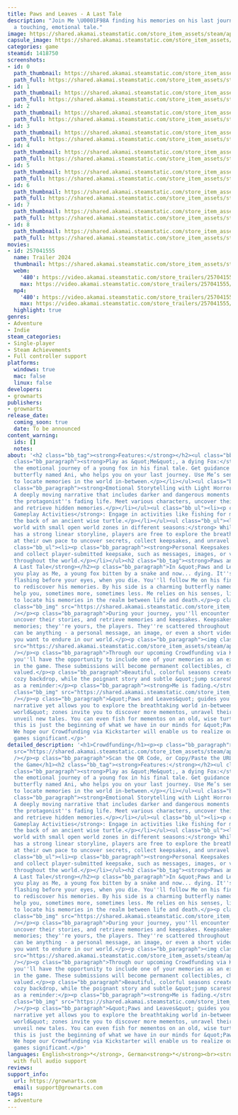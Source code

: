 ```yaml
---
title: Paws and Leaves - A Last Tale
description: "Join Me \U0001F98A finding his memories on his last journey and experience
  a touching, emotional tale."
image: https://shared.akamai.steamstatic.com/store_item_assets/steam/apps/1418750/header.jpg?t=1731251840
capsule_image: https://shared.akamai.steamstatic.com/store_item_assets/steam/apps/1418750/02d4b71908fad18b68e2c095722befe1b31043bc/capsule_231x87.jpg?t=1731251840
categories: game
steamid: 1418750
screenshots:
- id: 0
  path_thumbnail: https://shared.akamai.steamstatic.com/store_item_assets/steam/apps/1418750/ss_f43509606802a42f45f6c64e298619402bed7bf3.600x338.jpg?t=1731251840
  path_full: https://shared.akamai.steamstatic.com/store_item_assets/steam/apps/1418750/ss_f43509606802a42f45f6c64e298619402bed7bf3.1920x1080.jpg?t=1731251840
- id: 1
  path_thumbnail: https://shared.akamai.steamstatic.com/store_item_assets/steam/apps/1418750/ss_a1751e3b074d84687f447e4f76afda817c9e62d2.600x338.jpg?t=1731251840
  path_full: https://shared.akamai.steamstatic.com/store_item_assets/steam/apps/1418750/ss_a1751e3b074d84687f447e4f76afda817c9e62d2.1920x1080.jpg?t=1731251840
- id: 2
  path_thumbnail: https://shared.akamai.steamstatic.com/store_item_assets/steam/apps/1418750/ss_d545f6d555c53cbc2c501c63fc19d1aa8fa5c268.600x338.jpg?t=1731251840
  path_full: https://shared.akamai.steamstatic.com/store_item_assets/steam/apps/1418750/ss_d545f6d555c53cbc2c501c63fc19d1aa8fa5c268.1920x1080.jpg?t=1731251840
- id: 3
  path_thumbnail: https://shared.akamai.steamstatic.com/store_item_assets/steam/apps/1418750/ss_9b6ecf876ea4482dcdebe26c3ff310aeb495ca27.600x338.jpg?t=1731251840
  path_full: https://shared.akamai.steamstatic.com/store_item_assets/steam/apps/1418750/ss_9b6ecf876ea4482dcdebe26c3ff310aeb495ca27.1920x1080.jpg?t=1731251840
- id: 4
  path_thumbnail: https://shared.akamai.steamstatic.com/store_item_assets/steam/apps/1418750/ss_b90a87c8309a25ac33826892fc0c0adab1740cb5.600x338.jpg?t=1731251840
  path_full: https://shared.akamai.steamstatic.com/store_item_assets/steam/apps/1418750/ss_b90a87c8309a25ac33826892fc0c0adab1740cb5.1920x1080.jpg?t=1731251840
- id: 5
  path_thumbnail: https://shared.akamai.steamstatic.com/store_item_assets/steam/apps/1418750/ss_5b2c0cbb9853392d4af70eba557d854b5805a69a.600x338.jpg?t=1731251840
  path_full: https://shared.akamai.steamstatic.com/store_item_assets/steam/apps/1418750/ss_5b2c0cbb9853392d4af70eba557d854b5805a69a.1920x1080.jpg?t=1731251840
- id: 6
  path_thumbnail: https://shared.akamai.steamstatic.com/store_item_assets/steam/apps/1418750/ss_18d388381ca915ddfa78e3020e719843f5657896.600x338.jpg?t=1731251840
  path_full: https://shared.akamai.steamstatic.com/store_item_assets/steam/apps/1418750/ss_18d388381ca915ddfa78e3020e719843f5657896.1920x1080.jpg?t=1731251840
- id: 7
  path_thumbnail: https://shared.akamai.steamstatic.com/store_item_assets/steam/apps/1418750/ss_89abaac112e3296a9225f5f326146ff484062742.600x338.jpg?t=1731251840
  path_full: https://shared.akamai.steamstatic.com/store_item_assets/steam/apps/1418750/ss_89abaac112e3296a9225f5f326146ff484062742.1920x1080.jpg?t=1731251840
- id: 8
  path_thumbnail: https://shared.akamai.steamstatic.com/store_item_assets/steam/apps/1418750/ss_3a10166667efd61bbcc408cb24a1ec3ac5a80b74.600x338.jpg?t=1731251840
  path_full: https://shared.akamai.steamstatic.com/store_item_assets/steam/apps/1418750/ss_3a10166667efd61bbcc408cb24a1ec3ac5a80b74.1920x1080.jpg?t=1731251840
movies:
- id: 257041555
  name: Trailer 2024
  thumbnail: https://shared.akamai.steamstatic.com/store_item_assets/steam/apps/257041555/ad9cdbfba3453d14238bc140d05d1c97cbf4179e/movie_600x337.jpg?t=1728040768
  webm:
    '480': https://video.akamai.steamstatic.com/store_trailers/257041555/movie480_vp9.webm?t=1728040768
    max: https://video.akamai.steamstatic.com/store_trailers/257041555/movie_max_vp9.webm?t=1728040768
  mp4:
    '480': https://video.akamai.steamstatic.com/store_trailers/257041555/movie480.mp4?t=1728040768
    max: https://video.akamai.steamstatic.com/store_trailers/257041555/movie_max.mp4?t=1728040768
  highlight: true
genres:
- Adventure
- Indie
steam_categories:
- Single-player
- Steam Achievements
- Full controller support
platforms:
  windows: true
  mac: false
  linux: false
developers:
- grownarts
publishers:
- grownarts
release_date:
  coming_soon: true
  date: To be announced
content_warning:
  ids: []
  notes:
about: '<h2 class="bb_tag"><strong>Features:</strong></h2><ul class="bb_ul"><li><p
  class="bb_paragraph"><strong>Play as &quot;Me&quot;, a dying Fox:</strong> Experience
  the emotional journey of a young fox in his final tale. Get guidance from a charming
  butterfly named Ani, who helps you on your last journey. Use Me’s senses, like smelling,
  to locate memories in the world in-between.</p></li></ul><ul class="bb_ul"><li><p
  class="bb_paragraph"><strong>Emotional Storytelling with Light Horror Elements</strong>:
  A deeply moving narrative that includes darker and dangerous moments to reflect
  the protagonist''s fading life. Meet various characters, uncover their stories,
  and retrieve hidden memories.</p></li></ul><ul class="bb_ul"><li><p class="bb_paragraph"><strong>Unique
  Gameplay Activities</strong>: Engage in activities like fishing for mementos on
  the back of an ancient wise turtle.</p></li></ul><ul class="bb_ul"><li><p class="bb_paragraph"><strong>Beautiful
  world with small open world zones in different seasons:</strong> While the game
  has a strong linear storyline, players are free to explore the breathtaking world
  at their own pace to uncover secrets, collect keepsakes, and unravel new tales.</p></li></ul><ul
  class="bb_ul"><li><p class="bb_paragraph"><strong>Personal Keepsakes:</strong> Discover
  and collect player-submitted keepsake, such as messages, images, or videos, scattered
  throughout the world.</p></li></ul><h2 class="bb_tag"><strong>Paws and Leaves -
  A Last Tale</strong></h2><p class="bb_paragraph">In &quot;Paws and Leaves&quot;,
  you play as Me, a young fox bitten by a snake and now... dying. It''s like life
  flashing before your eyes, when you die. You''ll follow Me on his final journey
  to rediscover his memories. By his side is a charming butterfly named Ani, who will
  help you, sometimes more, sometimes less. Me relies on his senses, like smelling,
  to locate his memories in the realm between life and death.</p><p class="bb_paragraph"><img
  class="bb_img" src="https://shared.akamai.steamstatic.com/store_item_assets/steam/apps/1418750/extras/gif01_leaf.gif?t=1731251840"
  /></p><p class="bb_paragraph">During your journey, you''ll encounter various characters,
  uncover their stories, and retrieve memories and keepsakes. Keepsakes aren''t Me''s
  memories; they''re yours, the players. They''re scattered throughout the world and
  can be anything - a personal message, an image, or even a short video clip that
  you want to endure in our world.</p><p class="bb_paragraph"><img class="bb_img"
  src="https://shared.akamai.steamstatic.com/store_item_assets/steam/apps/1418750/extras/gif02_leaf.gif?t=1731251840"
  /></p><p class="bb_paragraph">Through our upcoming Crowdfunding via Kickstarter,
  you''ll have the opportunity to include one of your memories as an exclusive keepsake
  in the game. These submissions will become permanent collectibles, cherished and
  valued.</p><p class="bb_paragraph">Beautiful, colorful seasons create a cute and
  cozy backdrop, while the poignant story and subtle &quot;jump scares&quot; serve
  as a reminder:</p><p class="bb_paragraph"><strong>Me is fading.</strong></p><p class="bb_paragraph"><img
  class="bb_img" src="https://shared.akamai.steamstatic.com/store_item_assets/steam/apps/1418750/extras/gif03_leaf.gif?t=1731251840"
  /></p><p class="bb_paragraph">&quot;Paws and Leaves&quot; guides you through its
  narrative yet allows you to explore the breathtaking world in-between. Small &quot;open
  world&quot; zones invite you to discover more mementos, unravel their secrets, and
  unveil new tales. You can even fish for mementos on an old, wise turtle.<br><br>Yet,
  this is just the beginning of what we have in our minds for &quot;Paws and Leaves&quot;.
  We hope our Crowdfunding via Kickstarter will enable us to realize our goal of making
  games significant.</p>'
detailed_description: '<h1>Crowdfunding</h1><p><p class="bb_paragraph"><img class="bb_img"
  src="https://shared.akamai.steamstatic.com/store_item_assets/steam/apps/1418750/extras/Kickstarter_main_2024_final_steam.png?t=1731251840"
  /></p><p class="bb_paragraph">Scan the QR Code, or Copy/Paste the URL  <br></p></p><br><h1>About
  the Game</h1><h2 class="bb_tag"><strong>Features:</strong></h2><ul class="bb_ul"><li><p
  class="bb_paragraph"><strong>Play as &quot;Me&quot;, a dying Fox:</strong> Experience
  the emotional journey of a young fox in his final tale. Get guidance from a charming
  butterfly named Ani, who helps you on your last journey. Use Me’s senses, like smelling,
  to locate memories in the world in-between.</p></li></ul><ul class="bb_ul"><li><p
  class="bb_paragraph"><strong>Emotional Storytelling with Light Horror Elements</strong>:
  A deeply moving narrative that includes darker and dangerous moments to reflect
  the protagonist''s fading life. Meet various characters, uncover their stories,
  and retrieve hidden memories.</p></li></ul><ul class="bb_ul"><li><p class="bb_paragraph"><strong>Unique
  Gameplay Activities</strong>: Engage in activities like fishing for mementos on
  the back of an ancient wise turtle.</p></li></ul><ul class="bb_ul"><li><p class="bb_paragraph"><strong>Beautiful
  world with small open world zones in different seasons:</strong> While the game
  has a strong linear storyline, players are free to explore the breathtaking world
  at their own pace to uncover secrets, collect keepsakes, and unravel new tales.</p></li></ul><ul
  class="bb_ul"><li><p class="bb_paragraph"><strong>Personal Keepsakes:</strong> Discover
  and collect player-submitted keepsake, such as messages, images, or videos, scattered
  throughout the world.</p></li></ul><h2 class="bb_tag"><strong>Paws and Leaves -
  A Last Tale</strong></h2><p class="bb_paragraph">In &quot;Paws and Leaves&quot;,
  you play as Me, a young fox bitten by a snake and now... dying. It''s like life
  flashing before your eyes, when you die. You''ll follow Me on his final journey
  to rediscover his memories. By his side is a charming butterfly named Ani, who will
  help you, sometimes more, sometimes less. Me relies on his senses, like smelling,
  to locate his memories in the realm between life and death.</p><p class="bb_paragraph"><img
  class="bb_img" src="https://shared.akamai.steamstatic.com/store_item_assets/steam/apps/1418750/extras/gif01_leaf.gif?t=1731251840"
  /></p><p class="bb_paragraph">During your journey, you''ll encounter various characters,
  uncover their stories, and retrieve memories and keepsakes. Keepsakes aren''t Me''s
  memories; they''re yours, the players. They''re scattered throughout the world and
  can be anything - a personal message, an image, or even a short video clip that
  you want to endure in our world.</p><p class="bb_paragraph"><img class="bb_img"
  src="https://shared.akamai.steamstatic.com/store_item_assets/steam/apps/1418750/extras/gif02_leaf.gif?t=1731251840"
  /></p><p class="bb_paragraph">Through our upcoming Crowdfunding via Kickstarter,
  you''ll have the opportunity to include one of your memories as an exclusive keepsake
  in the game. These submissions will become permanent collectibles, cherished and
  valued.</p><p class="bb_paragraph">Beautiful, colorful seasons create a cute and
  cozy backdrop, while the poignant story and subtle &quot;jump scares&quot; serve
  as a reminder:</p><p class="bb_paragraph"><strong>Me is fading.</strong></p><p class="bb_paragraph"><img
  class="bb_img" src="https://shared.akamai.steamstatic.com/store_item_assets/steam/apps/1418750/extras/gif03_leaf.gif?t=1731251840"
  /></p><p class="bb_paragraph">&quot;Paws and Leaves&quot; guides you through its
  narrative yet allows you to explore the breathtaking world in-between. Small &quot;open
  world&quot; zones invite you to discover more mementos, unravel their secrets, and
  unveil new tales. You can even fish for mementos on an old, wise turtle.<br><br>Yet,
  this is just the beginning of what we have in our minds for &quot;Paws and Leaves&quot;.
  We hope our Crowdfunding via Kickstarter will enable us to realize our goal of making
  games significant.</p>'
languages: English<strong>*</strong>, German<strong>*</strong><br><strong>*</strong>languages
  with full audio support
reviews:
support_info:
  url: https://grownarts.com
  email: support@grownarts.com
tags:
- adventure
---
```

